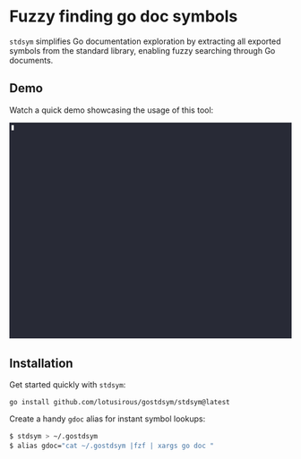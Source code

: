# Fuzzy finding go doc symbols

`stdsym` simplifies Go documentation exploration by extracting all exported
symbols from the standard library, enabling fuzzy searching through Go
documents.

## Demo

Watch a quick demo showcasing the usage of this tool:

![Demo](./demo.gif)

## Installation

Get started quickly with `stdsym`:

```
go install github.com/lotusirous/gostdsym/stdsym@latest
```

Create a handy `gdoc` alias for instant symbol lookups:

```bash
$ stdsym > ~/.gostdsym
$ alias gdoc="cat ~/.gostdsym |fzf | xargs go doc "
```
